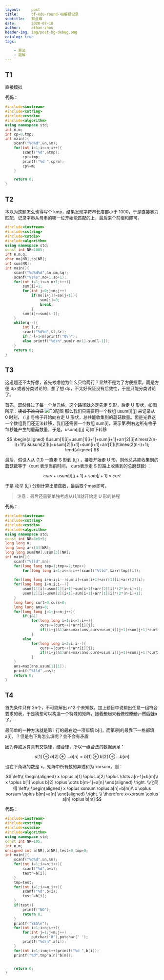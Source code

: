 ```yaml
---
layout:     post
title:      cf-edu-round-48解题记录
subtitle:   有点难
date:       2020-07-10
author:     ethan-zhou
header-img: img/post-bg-debug.png
catalog: true
tags:

    - 算法
    - 题解
---
```

## T1
直接模拟

**代码：**
```cpp
#include<iostream>
#include<cstring>
#include<cstdio>
#include<algorithm>
using namespace std;
int n,m;
int cp=0,tmp;
int main(){
	scanf("%d%d",&n,&m);
	for(int i=1;i<=n;i++){
		scanf("%d",&tmp);
		cp+=tmp;
		printf("%d ",cp/m);
		cp%=m;
	}

	return 0;
}
```

## T2
本以为这题怎么也得写个 kmp，结果发现字符串长度都小于 1000，于是直接暴力匹配，记录字串从母串的哪一位开始能匹配的上，最后来个前缀和即可。
```cpp
#include<iostream>
#include<cstring>
#include<cstdio>
#include<algorithm>
using namespace std;
const int NR=1005;
int n,m,q;
char mo[NR],so[NR];
int sum[NR];
int main(){
	scanf("%d%d%d",&n,&m,&q);
	scanf("%s%s",mo+1,so+1);
	for(int i=1;i<=n-m+1;i++){
		sum[i]=1;
		for(int j=0;j<m;j++)
			if(mo[i+j]!=so[j+1]){
				sum[i]=0;
				break;
			}
		sum[i]+=sum[i-1];
	}
	while(q--){
		int l,r;
		scanf("%d%d",&l,&r);
		if(r-l+1<m)printf("0\n");
		else printf("%d\n",sum[r-m+1]-sum[l-1]);
	}
	return 0;
}
```
## T3
这道题还不太好想，首先考虑他为什么只给两行？显然不是为了方便搜索，而是方便 dp 或者分类讨论的，想了想 dp，不太好保证没有后效性，于是只能分类讨论了。

首先，既然经过了每一个单元格，这个路径就必定先走 S 形，后走 U 形状，如图所示：~~读者不难自证~~
![T3配图](https://pic.downk.cc/item/5f087f0f14195aa594edc3bc.jpg)
那么我们只需要用一个数组 usum[i][j] 来记录从 0 时刻， (i,j) 号格子开始向右走 U 形状，总共能收集到的蘑菇数量。但是光靠这一个数组我们还无法转移，我们还需要一个数组 sum[i]，表示第i列右边所有格子每秒能产生的蘑菇数量，于是，usum[i][j] 可如下转移

$$
\begin{aligned}
&usum[1][i]=usum[1][i+1]+sum[i+1]+arr[2][i]\times(2(n-i)+1)\\
&usum[2][i]=usum[2][i+1]+sum[i+1]+arr[1][i]\times(2(n-i)+1);
\end{aligned}
$$

最后，假设人从 (1,1) 一直走 S 形到 (i,j) ，接着开始走 U 形，则他总共能收集到的蘑菇数等于（curt 表示当前时间， curs表示走 S 形路上收集到的总磨菇数）：

$$curs+usum[i][j+1]+sum[j+1]\times curt$$

于是 枚举 (i,j) 分别计算出蘑菇数，最后取个max即可。
>注意：最后还需要单独考虑从(1,1)就开始走 U 形的路程

**代码：**
```cpp
#include<iostream>
#include<cstring>
#include<cstdio>
#include<algorithm>
using namespace std;
const int NR=3e5+5;
long long n;
long long arr[3][NR];
long long sum[NR],usum[3][NR];
int main(){
	scanf("%lld",&n);
	for(long long tmp=1;tmp<=2;tmp++)
		for(long long i=1;i<=n;i++)scanf("%lld",&arr[tmp][i]);
	
	for(long long i=n;i;i--)sum[i]=sum[i+1]+arr[1][i]+arr[2][i];
	for(long long i=n;i;i--){
		usum[1][i]=usum[1][i+1]+sum[i+1]+arr[2][i]*(2*(n-i)+1);
		usum[2][i]=usum[2][i+1]+sum[i+1]+arr[1][i]*(2*(n-i)+1);
	}
	long long curt=0,curs=0;
	long long ans=0;
	for(long long j=1;j<=n;j++){
		if(j&1)
			for(long long i=1;i<=2;i++){
				curs+=(curt++)*arr[i][j];
				if((i+j)&1)ans=max(ans,curs+usum[i][j+1]+sum[j+1]*curt);
			}
		else 
			for(long long i=2;i;i--){
				curs+=(curt++)*arr[i][j];
				if((i+j)&1)ans=max(ans,curs+usum[i][j+1]+sum[j+1]*curt);
			}
	}
	ans=max(ans,usum[1][1]);
	printf("%lld",ans);
	return 0;
}
```

## T4
首先条件只有 2n个，不可能解出 n^2 个未知数，加上题目中说输出任意一组符合要求的表，于是猜想可以构造一个特殊的矩阵，~~接着想起来我做过原题，然后就a了。~~

最简单的一种方法就是第 i 行的最右边一项都填 b[i]，而第i列的最靠下一格都填 a[i]，？但是右下角怎么填呢？会不会有矛盾

因为异或运算具有交换律，结合律，所以一组合法的数据满足：

$$a[1] \oplus a[2] \oplus \dots a[n]=b[1] \oplus b[2] \oplus \dots b[m]$$

设右下角填的数是 x，矩阵中所有数的异或和为 xorsum，则：

$$
\left\{
\begin{aligned}
x \oplus a[1] \oplus a[2] \oplus \dots a[n-1]=b[m]\\
x \oplus b[1] \oplus b[2] \oplus \dots b[m-1]=a[n]
\end{aligned}
\right.
\\化简得
\left\{
\begin{aligned}
x \oplus xorsum \oplus a[n]=b[m]\\
x \oplus xorsum \oplus b[m]=a[n]
\end{aligned}
\right.
\\
\therefore x=xorsum \oplus a[n] \oplus b[m]
$$

**代码：**
```cpp
#include<iostream>
#include<cstring>
#include<cstdio>
#include<algorithm>
using namespace std;
const int NR=105;
int n,m;
unsigned int a[NR],b[NR],test=0,tmp=0;
int main(){
	scanf("%d%d",&n,&m);
	for(int i=1;i<=n;i++){
		scanf("%d",a+i);
		test^=a[i];
	}
	tmp=test;
	for(int i=1;i<=m;i++){
		scanf("%d",b+i);
		test^=b[i];
	}
	if(test){
		printf("NO");
		return 0;
	}
	printf("YES\n");
	for(int i=1;i<n;i++){
		for(int j=1;j<m;j++)
			putchar('0'),putchar(' ');
		printf("%d\n",a[i]);
	}
	for(int i=1;i<m;i++)printf("%d ",b[i]);
	printf("%d",tmp^a[n]^b[m]);


	return 0;
}

```
<!--stackedit_data:
eyJoaXN0b3J5IjpbMTU2NzA1NTc1Nl19
-->
